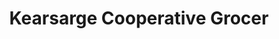 ---
title: "Kearsarge Cooperative Grocer"
url: /new-london/kearsarge-cooperative-grocer/
shop: Supermarkt
---